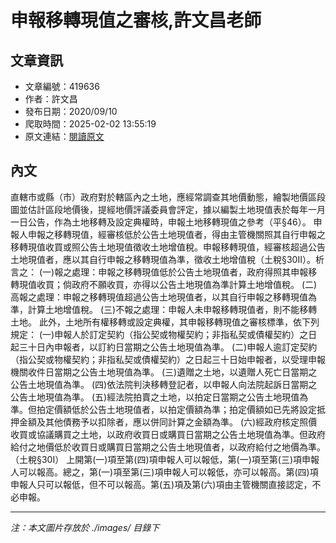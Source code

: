 # 申報移轉現值之審核,許文昌老師

## 文章資訊
- 文章編號：419636
- 作者：許文昌
- 發布日期：2020/09/10
- 爬取時間：2025-02-02 13:55:19
- 原文連結：[閱讀原文](https://real-estate.get.com.tw/Columns/detail.aspx?no=419636)

## 內文
直轄市或縣（市）政府對於轄區內之土地，應經常調查其地價動態，繪製地價區段圖並估計區段地價後，提經地價評議委員會評定，據以編製土地現值表於每年一月一日公告，作為土地移轉及設定典權時，申報土地移轉現值之參考（平§46）。
申報人申報之移轉現值，經審核低於公告土地現值者，得由主管機關照其自行申報之移轉現值收買或照公告土地現值徵收土地增值稅。申報移轉現值，經審核超過公告土地現值者，應以其自行申報之移轉現值為準，徵收土地增值稅（土稅§30Ⅱ）。析言之：
(一)報之處理：申報之移轉現值低於公告土地現值者，政府得照其申報移轉現值收買；倘政府不願收買，亦得以公告土地現值為準計算土地增值稅。
(二)高報之處理：申報之移轉現值超過公告土地現值者，以其自行申報之移轉現值為準，計算土地增值稅。
(三)不報之處理：申報人未申報移轉現值者，則不能移轉土地。
此外，土地所有權移轉或設定典權，其申報移轉現值之審核標準，依下列規定：
(一)申報人於訂定契約（指公契或物權契約；非指私契或債權契約）之日起三十日內申報者，以訂約日當期之公告土地現值為準。
(二)申報人逾訂定契約（指公契或物權契約；非指私契或債權契約）之日起三十日始申報者，以受理申報機關收件日當期之公告土地現值為準。
(三)遺贈之土地，以遺贈人死亡日當期之公告土地現值為準。
(四)依法院判決移轉登記者，以申報人向法院起訴日當期之公告土地現值為準。
(五)經法院拍賣之土地，以拍定日當期之公告土地現值為準。但拍定價額低於公告土地現值者，以拍定價額為準；拍定價額如已先將設定抵押金額及其他債務予以扣除者，應以併同計算之金額為準。
(六)經政府核定照價收買或協議購買之土地，以政府收買日或購買日當期之公告土地現值為準。但政府給付之地價低於收買日或購買日當期之公告土地現值者，以政府給付之地價為準。（土稅§30Ⅰ）
上開第(一)項至第(四)項申報人可以報低，第(一)項至第(三)項申報人可以報高。總之，第(一)項至第(三)項申報人可以報低，亦可以報高。第(四)項申報人只可以報低，但不可以報高。第(五)項及第(六)項由主管機關直接認定，不必申報。

---
*注：本文圖片存放於 ./images/ 目錄下*

